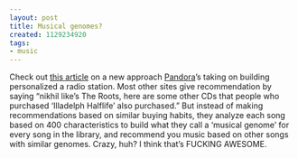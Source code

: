 ```yaml
---
layout: post
title: Musical genomes?
created: 1129234920
tags:
- music
---
```

Check out [this article](http://online.wsj.com/public/article/SB112784146741053451-3MGSTZEw0NXWUJb9kzlmMXcTues_20061006.html?mod=blogs) on a new approach [Pandora](http://www.pandora.com/)’s taking on building personalized a radio station. Most other sites give recommendation by saying “nikhil like’s The Roots, here are some other CDs that people who purchased ‘Illadelph Halflife’ also purchased.” But instead of making recommendations based on similar buying habits, they analyze each song based on 400 characteristics to build what they call a ‘musical genome’ for every song in the library, and recommend you music based on other songs with similar genomes. Crazy, huh? I think that’s FUCKING AWESOME.
